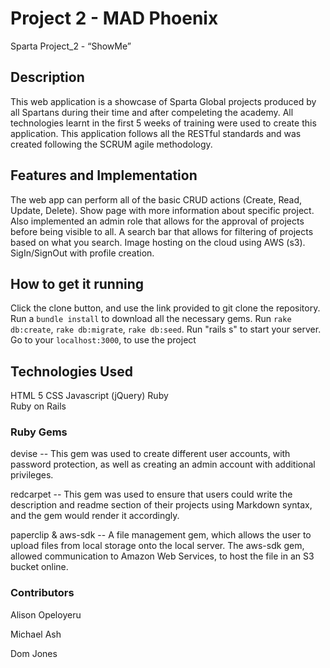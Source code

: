 # Project 2 - MAD Phoenix
Sparta Project_2 - “ShowMe” 

## Description 

This web application is a showcase of Sparta Global projects produced by all Spartans during their time and after compeleting the academy. All technologies learnt in the first 5 weeks of training were used to create this application. This application follows all the RESTful standards and was created following the SCRUM agile methodology. 

## Features and Implementation 
The web app can perform all of the basic CRUD actions (Create, Read, Update, Delete). 
Show page with more information about specific project.
Also implemented an admin role that allows for the approval of projects before being visible to all. 
A search bar that allows for filtering of projects based on what you search. 
Image hosting on the cloud using AWS (s3).
SigIn/SignOut with profile creation.


## How to get it running 
Click the clone button, and use the link provided to git clone the repository. 
Run a ```bundle install``` to download all the necessary gems. 
Run ```rake db:create```, ```rake db:migrate```, ```rake db:seed```.
Run "rails s" to start your server.
Go to your ```localhost:3000```, to use the project


## Technologies Used

HTML 5 
CSS 
Javascript (jQuery) 
Ruby   
Ruby on Rails 

### Ruby Gems 

devise -- This gem was used to create different user accounts, with password protection, as well as creating an admin account with additional privileges.

redcarpet -- This gem was used to ensure that users could write the description and readme section of their projects using Markdown syntax, and the gem would render it accordingly. 

paperclip & aws-sdk -- A file management gem, which allows the user to upload files from local storage onto the local server. The aws-sdk gem, allowed communication to Amazon Web Services, to host the file in an S3 bucket online.


### Contributors 

Alison Opeloyeru 

Michael Ash 
 
Dom Jones     
